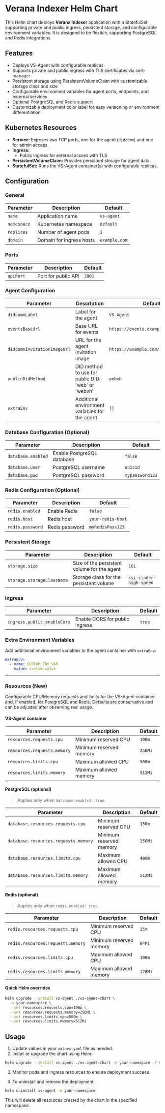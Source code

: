 # Verana Indexer Helm Chart

This Helm chart deploys **Verana Indexer** application with a StatefulSet, supporting private and public ingress, persistent storage, and configurable environment variables. It is designed to be flexible, supporting PostgreSQL and Redis integrations.

## Features

* Deploys VS-Agent with configurable replicas
* Supports private and public ingress with TLS certificates via cert-manager
* Persistent storage using PersistentVolumeClaim with customizable storage class and size
* Configurable environment variables for agent ports, endpoints, and external services
* Optional PostgreSQL and Redis support
* Customizable deployment color label for easy versioning or environment differentiation

## Kubernetes Resources

* **Service:** Exposes two TCP ports, one for the agent (`didcomm`) and one for admin access.
* **Ingress:**
  * Public ingress for external access with TLS
* **PersistentVolumeClaim:** Provides persistent storage for agent data.
* **StatefulSet:** Runs the VS-Agent container(s) with configurable replicas.

## Configuration

### General

| Parameter                      | Description                                 | Default       |
| ------------------------------ | ------------------------------------------- | ------------- |
| `name`                         | Application name                            | `vs-agent`    |
| `namespace`                    | Kubernetes namespace                        | `default`     |
| `replicas`                     | Number of agent pods                        | `1`           |
| `domain`                       | Domain for ingress hosts                    | `example.com` |

### Ports

| Parameter     | Description                              | Default |
| ------------- | ---------------------------------------- | ------- |
| `apiPort`   | Port for public API | `3001`  |

### Agent Configuration

| Parameter                  | Description                                      | Default                          |
| -------------------------- | ------------------------------------------------ | -------------------------------- |
| `didcommLabel`                | Label for the agent                              | `VS Agent`                      |
| `eventsBaseUrl`            | Base URL for events                              | `https://events.example.com`    |
| `didcommInvitationImageUrl`  | URL for the agent invitation image               | `https://example.com/invitation.png` |
| `publicDidMethod`          | DID method to use for public DID: 'web' or 'webvh' | `webvh` |
| `extraEnv`                 | Additional environment variables for the agent   | `[]`                            |

### Database Configuration (Optional)

| Parameter                  | Description                                      | Default                          |
| -------------------------- | ------------------------------------------------ | -------------------------------- |
| `database.enabled`         | Enable PostgreSQL database                       | `false`                         |
| `database.user`            | PostgreSQL username                              | `unicid`                        |
| `database.pwd`             | PostgreSQL password                              | `mypassword123`                 |

### Redis Configuration (Optional)

| Parameter                  | Description                                      | Default                          |
| -------------------------- | ------------------------------------------------ | -------------------------------- |
| `redis.enabled`            | Enable Redis                                     | `false`                         |
| `redis.host`               | Redis host                                       | `your-redis-host`               |
| `redis.password`           | Redis password                                   | `myRedisPass123`                |

### Persistent Storage

| Parameter                  | Description                                      | Default                          |
| -------------------------- | ------------------------------------------------ | -------------------------------- |
| `storage.size`             | Size of the persistent volume for the agent      | `1Gi`                           |
| `storage.storageClassName` | Storage class for the persistent volume          | `csi-cinder-high-speed`         |

### Ingress

| Parameter                      | Description                                 | Default       |
| ------------------------------ | ------------------------------------------- | ------------- |
| `ingress.public.enableCors`    | Enable CORS for public ingress              | `true`        |

### Extra Environment Variables

Add additional environment variables to the agent container with `extraEnv`:

```yaml
extraEnv:
  - name: CUSTOM_ENV_VAR
    value: custom-value
```

---

### Resources (New)

Configurable CPU/Memory requests and limits for the VS-Agent container and, if enabled, for PostgreSQL and Redis. Defaults are conservative and can be adjusted after observing real usage.

#### VS-Agent container

| Parameter                   | Description                    | Default |
| --------------------------- | ------------------------------ | ------- |
| `resources.requests.cpu`    | Minimum reserved CPU           | `100m`  |
| `resources.requests.memory` | Minimum reserved memory        | `256Mi` |
| `resources.limits.cpu`      | Maximum allowed CPU            | `500m`  |
| `resources.limits.memory`   | Maximum allowed memory         | `512Mi` |

#### PostgreSQL (optional)

> Applies only when `database.enabled: true`.

| Parameter                                  | Description              | Default |
| ------------------------------------------ | ------------------------ | ------- |
| `database.resources.requests.cpu`          | Minimum reserved CPU     | `150m`  |
| `database.resources.requests.memory`       | Minimum reserved memory  | `256Mi` |
| `database.resources.limits.cpu`            | Maximum allowed CPU      | `400m`  |
| `database.resources.limits.memory`         | Maximum allowed memory   | `512Mi` |

#### Redis (optional)

> Applies only when `redis.enabled: true`.

| Parameter                             | Description               | Default |
| ------------------------------------- | ------------------------- | ------- |
| `redis.resources.requests.cpu`        | Minimum reserved CPU      | `25m`   |
| `redis.resources.requests.memory`     | Minimum reserved memory   | `64Mi`  |
| `redis.resources.limits.cpu`          | Maximum allowed CPU       | `100m`  |
| `redis.resources.limits.memory`       | Maximum allowed memory    | `128Mi` |

#### Quick Helm overrides

```bash
helm upgrade --install vs-agent ./vs-agent-chart \
  -n your-namespace \
  --set resources.requests.cpu=100m \
  --set resources.requests.memory=256Mi \
  --set resources.limits.cpu=500m \
  --set resources.limits.memory=512Mi
```

## Usage

1. Update values in your `values.yaml` file as needed.
2. Install or upgrade the chart using Helm:

```bash
helm upgrade --install vs-agent ./vs-agent-chart -n your-namespace -f values.yaml
```

3. Monitor pods and ingress resources to ensure deployment success.

4. To uninstall and remove the deployment:

```bash
helm uninstall vs-agent -n your-namespace
```

This will delete all resources created by the chart in the specified namespace.